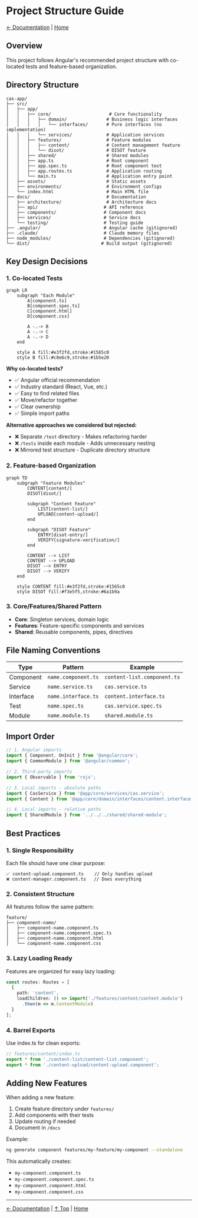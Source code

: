 # Project Structure Guide

[← Documentation](../README.md) | [Home](../../README.md)

## Overview

This project follows Angular's recommended project structure with co-located tests and feature-based organization.

## Directory Structure

```
cas-app/
├── src/
│   ├── app/
│   │   ├── core/                      # Core functionality
│   │   │   ├── domain/               # Business logic interfaces
│   │   │   │   └── interfaces/       # Pure interfaces (no implementation)
│   │   │   └── services/             # Application services
│   │   ├── features/                 # Feature modules
│   │   │   ├── content/              # Content management feature
│   │   │   └── disot/                # DISOT feature
│   │   ├── shared/                   # Shared modules
│   │   ├── app.ts                    # Root component
│   │   ├── app.spec.ts               # Root component test
│   │   ├── app.routes.ts             # Application routing
│   │   └── main.ts                   # Application entry point
│   ├── assets/                       # Static assets
│   ├── environments/                 # Environment configs
│   └── index.html                    # Main HTML file
├── docs/                             # Documentation
│   ├── architecture/                 # Architecture docs
│   ├── api/                         # API reference
│   ├── components/                  # Component docs
│   ├── services/                    # Service docs
│   └── testing/                     # Testing guide
├── .angular/                        # Angular cache (gitignored)
├── .claude/                         # Claude memory files
├── node_modules/                    # Dependencies (gitignored)
└── dist/                           # Build output (gitignored)
```

## Key Design Decisions

### 1. Co-located Tests

```mermaid
graph LR
    subgraph "Each Module"
        A[component.ts]
        B[component.spec.ts]
        C[component.html]
        D[component.css]
        
        A -.-> B
        A -.-> C
        A -.-> D
    end
    
    style A fill:#e3f2fd,stroke:#1565c0
    style B fill:#c8e6c9,stroke:#1b5e20
```

**Why co-located tests?**
- ✅ Angular official recommendation
- ✅ Industry standard (React, Vue, etc.)
- ✅ Easy to find related files
- ✅ Move/refactor together
- ✅ Clear ownership
- ✅ Simple import paths

**Alternative approaches we considered but rejected:**
- ❌ Separate `/test` directory - Makes refactoring harder
- ❌ `/tests` inside each module - Adds unnecessary nesting
- ❌ Mirrored test structure - Duplicate directory structure

### 2. Feature-based Organization

```mermaid
graph TD
    subgraph "Feature Modules"
        CONTENT[content/]
        DISOT[disot/]
        
        subgraph "Content Feature"
            LIST[content-list/]
            UPLOAD[content-upload/]
        end
        
        subgraph "DISOT Feature"
            ENTRY[disot-entry/]
            VERIFY[signature-verification/]
        end
        
        CONTENT --> LIST
        CONTENT --> UPLOAD
        DISOT --> ENTRY
        DISOT --> VERIFY
    end
    
    style CONTENT fill:#e3f2fd,stroke:#1565c0
    style DISOT fill:#f3e5f5,stroke:#6a1b9a
```

### 3. Core/Features/Shared Pattern

- **Core**: Singleton services, domain logic
- **Features**: Feature-specific components and services
- **Shared**: Reusable components, pipes, directives

## File Naming Conventions

| Type | Pattern | Example |
|------|---------|---------|
| Component | `name.component.ts` | `content-list.component.ts` |
| Service | `name.service.ts` | `cas.service.ts` |
| Interface | `name.interface.ts` | `content.interface.ts` |
| Test | `name.spec.ts` | `cas.service.spec.ts` |
| Module | `name.module.ts` | `shared.module.ts` |

## Import Order

```typescript
// 1. Angular imports
import { Component, OnInit } from '@angular/core';
import { CommonModule } from '@angular/common';

// 2. Third-party imports
import { Observable } from 'rxjs';

// 3. Local imports - absolute paths
import { CasService } from '@app/core/services/cas.service';
import { Content } from '@app/core/domain/interfaces/content.interface';

// 4. Local imports - relative paths
import { SharedModule } from '../../../shared/shared-module';
```

## Best Practices

### 1. Single Responsibility
Each file should have one clear purpose:
```
✅ content-upload.component.ts    // Only handles upload
❌ content-manager.component.ts   // Does everything
```

### 2. Consistent Structure
All features follow the same pattern:
```
feature/
├── component-name/
│   ├── component-name.component.ts
│   ├── component-name.component.spec.ts
│   ├── component-name.component.html
│   └── component-name.component.css
```

### 3. Lazy Loading Ready
Features are organized for easy lazy loading:
```typescript
const routes: Routes = [
  {
    path: 'content',
    loadChildren: () => import('./features/content/content.module')
      .then(m => m.ContentModule)
  }
];
```

### 4. Barrel Exports
Use index.ts for clean exports:
```typescript
// features/content/index.ts
export * from './content-list/content-list.component';
export * from './content-upload/content-upload.component';
```

## Adding New Features

When adding a new feature:

1. Create feature directory under `features/`
2. Add components with their tests
3. Update routing if needed
4. Document in `/docs`

Example:
```bash
ng generate component features/my-feature/my-component --standalone
```

This automatically creates:
- `my-component.component.ts`
- `my-component.component.spec.ts`
- `my-component.component.html`
- `my-component.component.css`

---

[← Documentation](../README.md) | [↑ Top](#project-structure-guide) | [Home](../../README.md)